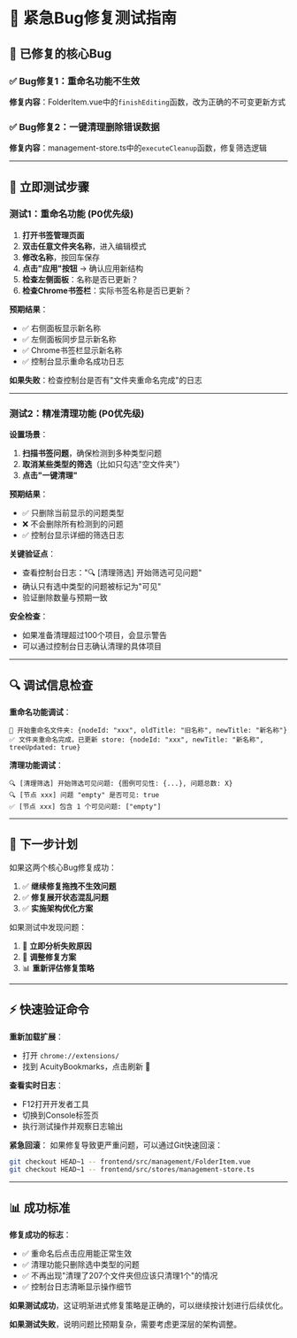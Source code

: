# 🚀 紧急Bug修复测试指南

## 🎯 已修复的核心Bug

### ✅ Bug修复1：重命名功能不生效
**修复内容**：FolderItem.vue中的`finishEditing`函数，改为正确的不可变更新方式

### ✅ Bug修复2：一键清理删除错误数据  
**修复内容**：management-store.ts中的`executeCleanup`函数，修复筛选逻辑

---

## 🧪 立即测试步骤

### 测试1：重命名功能 (P0优先级)

1. **打开书签管理页面**
2. **双击任意文件夹名称**，进入编辑模式  
3. **修改名称**，按回车保存
4. **点击"应用"按钮** → 确认应用新结构
5. **检查左侧面板**：名称是否已更新？
6. **检查Chrome书签栏**：实际书签名称是否已更新？

**预期结果**：
- ✅ 右侧面板显示新名称
- ✅ 左侧面板同步显示新名称  
- ✅ Chrome书签栏显示新名称
- ✅ 控制台显示重命名成功日志

**如果失败**：检查控制台是否有"文件夹重命名完成"的日志

---

### 测试2：精准清理功能 (P0优先级)

**设置场景**：
1. **扫描书签问题**，确保检测到多种类型问题
2. **取消某些类型的筛选**（比如只勾选"空文件夹"）
3. **点击"一键清理"**

**预期结果**：
- ✅ 只删除当前显示的问题类型
- ❌ 不会删除所有检测到的问题
- ✅ 控制台显示详细的筛选日志

**关键验证点**：
- 查看控制台日志："🔍 [清理筛选] 开始筛选可见问题"
- 确认只有选中类型的问题被标记为"可见"
- 验证删除数量与预期一致

**安全检查**：
- 如果准备清理超过100个项目，会显示警告
- 可以通过控制台日志确认清理的具体项目

---

## 🔍 调试信息检查

**重命名功能调试**：
```
🎯 开始重命名文件夹: {nodeId: "xxx", oldTitle: "旧名称", newTitle: "新名称"}
✅ 文件夹重命名完成，已更新 store: {nodeId: "xxx", newTitle: "新名称", treeUpdated: true}
```

**清理功能调试**：
```
🔍 [清理筛选] 开始筛选可见问题: {图例可见性: {...}, 问题总数: X}
🔍 [节点 xxx] 问题 "empty" 是否可见: true
✅ [节点 xxx] 包含 1 个可见问题: ["empty"]
```

---

## 🎯 下一步计划

如果这两个核心Bug修复成功：
1. ✅ **继续修复拖拽不生效问题**
2. ✅ **修复展开状态混乱问题**  
3. ✅ **实施架构优化方案**

如果测试中发现问题：
1. 🔄 **立即分析失败原因**
2. 🔧 **调整修复方案**
3. 📊 **重新评估修复策略**

---

## ⚡ 快速验证命令

**重新加载扩展**：
- 打开 `chrome://extensions/`
- 找到 AcuityBookmarks，点击刷新 🔄

**查看实时日志**：
- F12打开开发者工具
- 切换到Console标签页
- 执行测试操作并观察日志输出

**紧急回滚**：
如果修复导致更严重问题，可以通过Git快速回滚：
```bash
git checkout HEAD~1 -- frontend/src/management/FolderItem.vue
git checkout HEAD~1 -- frontend/src/stores/management-store.ts
```

---

## 📊 成功标准

**修复成功的标志**：
- ✅ 重命名后点击应用能正常生效
- ✅ 清理功能只删除选中类型的问题
- ✅ 不再出现"清理了207个文件夹但应该只清理1个"的情况
- ✅ 控制台日志清晰显示操作细节

**如果测试成功**，这证明渐进式修复策略是正确的，可以继续按计划进行后续优化。

**如果测试失败**，说明问题比预期复杂，需要考虑更深层的架构调整。
